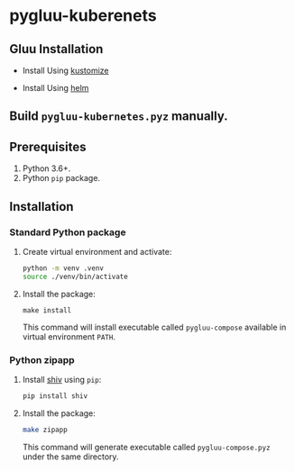 # pygluu-kuberenets

## Gluu Installation

- Install Using [kustomize](https://github.com/GluuFederation/enterprise-edition/tree/4.1/pygluu/kubernetes/templates)

- Install Using [helm](https://github.com/GluuFederation/enterprise-edition/tree/4.1/pygluu/kubernetes/templates/helm)


## Build `pygluu-kubernetes.pyz` manually.

## Prerequisites

1.  Python 3.6+.
1.  Python `pip` package.

## Installation

### Standard Python package

1.  Create virtual environment and activate:

    ```sh
    python -m venv .venv
    source ./venv/bin/activate
    ```

1.  Install the package:

    ```
    make install
    ```

    This command will install executable called `pygluu-compose` available in virtual environment `PATH`.

### Python zipapp

1.  Install [shiv](https://shiv.readthedocs.io/) using `pip`:

    ```sh
    pip install shiv
    ```

1.  Install the package:

    ```sh
    make zipapp
    ```

    This command will generate executable called `pygluu-compose.pyz` under the same directory.
